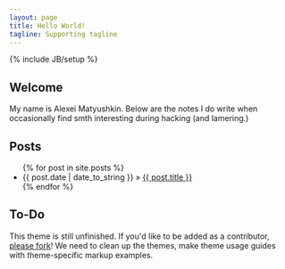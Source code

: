 ```yaml
---
layout: page
title: Hello World!
tagline: Supporting tagline
---
```

{% include JB/setup %}

## Welcome

My name is Alexei Matyushkin. Below are the notes I do write when occasionally find smth interesting during hacking (and lamering.)

## Posts

<ul class="posts">
  {% for post in site.posts %}
    <li><span>{{ post.date | date_to_string }}</span> &raquo; <a href="{{ BASE_PATH }}{{ post.url }}">{{ post.title }}</a></li>
  {% endfor %}
</ul>

## To-Do

This theme is still unfinished. If you'd like to be added as a contributor, [please fork](http://github.com/plusjade/jekyll-bootstrap)!
We need to clean up the themes, make theme usage guides with theme-specific markup examples.


